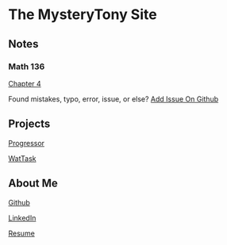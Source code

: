 The MysteryTony Site
=====

## Notes

### Math 136
[Chapter 4](http://mysterytony.github.io/chapter4.html)

Found mistakes, typo, error, issue, or else? [Add Issue On Github](https://github.com/mysterytony/mysterytony.github.io/issues)

## Projects

[Progressor](http://progressor.azurewebsites.net/)

[WatTask](http://wattask.tk/)

## About Me

[Github](https://github.com/mysterytony)

[LinkedIn](https://ca.linkedin.com/in/tony-li-281b59b9)

[Resume](https://onedrive.live.com/redir?resid=7C604C88796DF83E!12013&authkey=!AIcvZqNAqZw_42o&ithint=file%2cpdf)